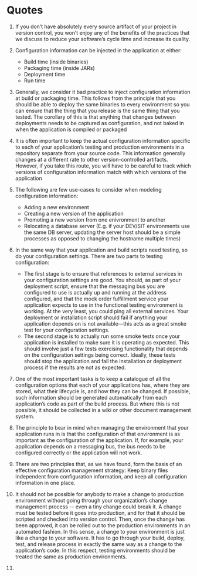 # Quotes

1. If you don’t have absolutely every source artifact of your project in version control, you won’t enjoy any of the benefits of the practices that we discuss to reduce your software’s cycle time and increase its quality.
2. Configuration information can be injected in the application at either:

   * Build time (inside binaries)
   * Packaging time (inside JARs)
   * Deployment time
   * Run time
3. Generally, we consider it bad practice to inject configuration information at build or packaging time. This follows from the principle that you should be able to deploy the same binaries to every environment so you can ensure that the thing that you release is the same thing that you tested. The corollary of this is that anything that changes between deployments needs to be captured as configuration, and not baked in when the application is compiled or packaged
4. It is often important to keep the actual configuration information specific to each of your application’s testing and production environments in a repository separate from your source code. This information generally changes at a different rate to other version-controlled artifacts. However, if you take this route, you will have to be careful to track which versions of configuration information match with which versions of the application
5. The following are few use-cases to consider when modeling configuration information:
   * Adding a new environment
   * Creating a new version of the application
   * Promoting a new version from one enivronment to another
   * Relocating a database server (E.g. if your DEV/SIT environments use the same DB server, updating the server host should be a simple processes as opposed to changing the hostname multiple times)
6. In the same way that your application and build scripts need testing, so do your configuration settings. There are two parts to testing configuration:
	* The first stage is to ensure that references to external services in your configuration settings are good. You should, as part of your deployment script, ensure that the messaging bus you are configured to use is actually up and running at the address configured, and that the mock order fulfillment service your application expects to use in the functional testing environment is working. At the very least, you could ping all external services. Your deployment or installation script should fail if anything your application depends on is not available—this acts as a great smoke test for your configuration settings.
	* The second stage is to actually run some smoke tests once your application is installed to make sure it is operating as expected. This should involve just a few tests exercising functionality that depends on the configuration settings being correct. Ideally, these tests should stop the application and fail the installation or deployment process if the results are not as expected.
7. One of the most important tasks is to keep a catalogue of all the configuration options that each of your applications has, where they are stored, what their lifecycle is, and how they can be changed. If possible, such information should be generated automatically from each application’s code as part of the build process. But where this is not possible, it should be collected in a wiki or other document management system.
8. The principle to bear in mind when managing the environment that your application runs in is that the configuration of that environment is as important as the configuration of the application. If, for example, your application depends on a messaging bus, the bus needs to be configured correctly or the application will not work.
9. There are two principles that, as we have found, form the basis of an effective configuration management strategy: Keep binary files independent from configuration information, and keep all configuration information in one place.
10. It should not be possible for anybody to make a change to production environment without going through your organization’s change management process -- even a tiny change could break it. A change must be tested before it goes into production, and for that it should be scripted and checked into version control. Then, once the change has been approved, it can be rolled out to the production environments in an automated fashion. In this sense, a change to your environment is just like a change to your software. It has to go through your build, deploy, test, and release process in exactly the same way as a change to the application’s code. In this respect, testing environments should be treated the same as production environments.
11. 

